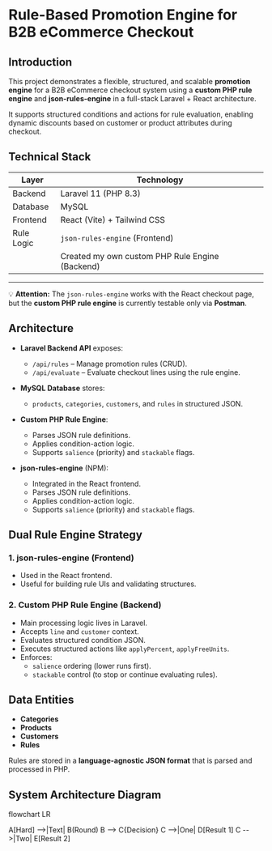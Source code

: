 # Rule-Based Promotion Engine for B2B eCommerce Checkout

## Introduction

This project demonstrates a flexible, structured, and scalable **promotion engine** for a B2B eCommerce checkout system using a **custom PHP rule engine** and **json-rules-engine** in a full-stack Laravel + React architecture.

It supports structured conditions and actions for rule evaluation, enabling dynamic discounts based on customer or product attributes during checkout.


## Technical Stack

| Layer      | Technology                                         |
|------------|----------------------------------------------------|
| Backend    | Laravel 11 (PHP 8.3)                               |
| Database   | MySQL                                              |
| Frontend   | React (Vite) + Tailwind CSS                        |
| Rule Logic | `json-rules-engine` (Frontend)                     |
|            | Created my own custom PHP Rule Engine (Backend)    |
-------------------------------------------------------------------
💡 **Attention:** The `json-rules-engine` works with the React checkout page, but the **custom PHP rule engine** is currently testable only via **Postman**.


## Architecture

- **Laravel Backend API** exposes:
  - `/api/rules` – Manage promotion rules (CRUD).
  - `/api/evaluate` – Evaluate checkout lines using the rule engine.

- **MySQL Database** stores:
  - `products`, `categories`, `customers`, and `rules` in structured JSON.

- **Custom PHP Rule Engine**:
  - Parses JSON rule definitions.
  - Applies condition-action logic.
  - Supports `salience` (priority) and `stackable` flags.

- **json-rules-engine** (NPM):
  - Integrated in the React frontend.
  - Parses JSON rule definitions.
  - Applies condition-action logic.
  - Supports `salience` (priority) and `stackable` flags.


## Dual Rule Engine Strategy

### 1. json-rules-engine (Frontend)

- Used in the React frontend.
- Useful for building rule UIs and validating structures.

### 2. Custom PHP Rule Engine (Backend)

- Main processing logic lives in Laravel.
- Accepts `line` and `customer` context.
- Evaluates structured condition JSON.
- Executes structured actions like `applyPercent`, `applyFreeUnits`.
- Enforces:
  - `salience` ordering (lower runs first).
  - `stackable` control (to stop or continue evaluating rules).


## Data Entities

- **Categories**
- **Products**
- **Customers**
- **Rules**

Rules are stored in a **language-agnostic JSON format** that is parsed and processed in PHP.


## System Architecture Diagram

flowchart LR

A[Hard] -->|Text| B(Round)
B --> C{Decision}
C -->|One| D[Result 1]
C -->|Two| E[Result 2]




